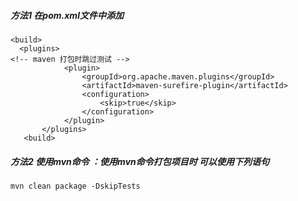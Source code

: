 ##### 方法1 在pom.xml文件中添加
```
<build>
  <plugins>
<!-- maven 打包时跳过测试 -->
			<plugin>
                <groupId>org.apache.maven.plugins</groupId>
                <artifactId>maven-surefire-plugin</artifactId>
                <configuration>
                    <skip>true</skip>
                </configuration>
            </plugin>
       </plugins>
   <build>  

```

##### 方法2 使用mvn命令 ：使用mvn命令打包项目时 可以使用下列语句 
```
mvn clean package -DskipTests
``` 